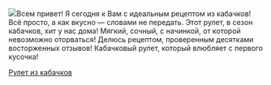 <!--2025-05-29 14:21:08-->
<div class="yb">
  <div class="rss povarenok"><a href="https://www.povarenok.ru/recipes/show/182725/"><img src="https://www.povarenok.ru/data/cache/2025may/29/21/3178697_29713-640x480.jpg"></a>Всем привет! Я сегодня к Вам с идеальным рецептом из кабачков! Всё просто, а как вкусно — словами не передать. Этот рулет, в сезон кабачков, хит у нас дома! Мягкий, сочный, с начинкой, от которой невозможно оторваться! Делюсь рецептом, проверенным десятками восторженных отзывов! Кабачковый рулет, который влюбляет с первого кусочка! <p class="titl"><a href="https://www.povarenok.ru/recipes/show/182725/">Рулет из кабачков</a></p></div>
</div>
